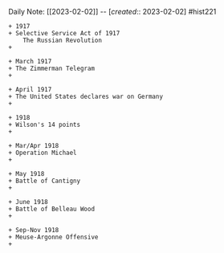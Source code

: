 Daily Note: [[2023-02-02]] -- [*created*:: 2023-02-02] #hist221 

```timeline
+ 1917
+ Selective Service Act of 1917
	The Russian Revolution
+

+ March 1917
+ The Zimmerman Telegram
+ 

+ April 1917
+ The United States declares war on Germany
+ 

+ 1918
+ Wilson's 14 points
+ 

+ Mar/Apr 1918
+ Operation Michael
+ 

+ May 1918
+ Battle of Cantigny
+

+ June 1918
+ Battle of Belleau Wood
+

+ Sep-Nov 1918
+ Meuse-Argonne Offensive 
+


```